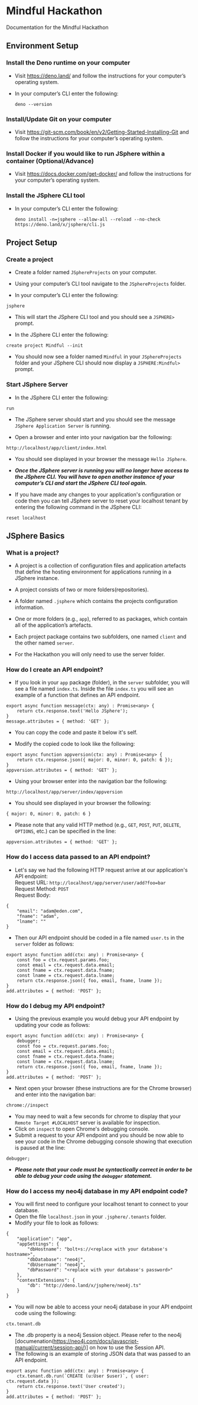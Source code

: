 # Mindful Hackathon
Documentation for the Mindful Hackathon

## Environment Setup 

### Install the Deno runtime on your computer 

- Visit https://deno.land/ and follow the instructions for your computer’s operating system. 

- In your computer’s CLI enter the following:
  ```
  deno --version
  ```


### Install/Update Git on your computer 

- Visit https://git-scm.com/book/en/v2/Getting-Started-Installing-Git and follow the instructions for your computer’s operating system. 

 
### Install Docker if you would like to run JSphere within a container (Optional/Advance) 

- Visit https://docs.docker.com/get-docker/ and follow the instructions for your computer’s operating system. 

 
### Install the JSphere CLI tool 

- In your computer’s CLI enter the following: 
  ```
  deno install -n=jsphere --allow-all --reload --no-check https://deno.land/x/jsphere/cli.js
  ```

## Project Setup 

### Create a project 

- Create a folder named `JSphereProjects` on your computer. 

- Using your computer’s CLI tool navigate to the `JSphereProjects` folder. 

- In your computer’s CLI enter the following: 
```
jsphere 
```

- This will start the JSphere CLI tool and you should see a `JSPHERE>` prompt. 

- In the JSphere CLI enter the following: 
```
create project Mindful --init 
```

- You should now see a folder named `Mindful` in your `JSphereProjects` folder and your JSphere CLI should now display a `JSPHERE:Mindful>` prompt. 

 
### Start JSphere Server 

- In the JSphere CLI enter the following: 
```
run
```

- The JSphere server should start and you should see the message `JSphere Application Server` is running. 

- Open a browser and enter into your navigation bar the following: 
```
http://localhost/app/client/index.html
```

- You should see displayed in your browser the message `Hello JSphere`. 

- ***Once the JSphere server is running you will no longer have access to the JSphere CLI.  You will have to open another instance of your computer’s CLI and start the JSphere CLI tool again.***
- If you have made any changes to your application's configuration or code then you can tell JSphere server to reset your localhost tenant by entering the following command in the JSphere CLI:
```
reset localhost
```


## JSphere Basics 

### What is a project? 

- A project is a collection of configuration files and application artefacts that define the hosting environment for applications running in a JSphere instance. 

- A project consists of two or more folders(repositories). 

- A folder named `.jsphere` which contains the projects configuration information. 

- One or more folders (e.g., `app`), referred to as packages, which contain all of the application’s artefacts. 

- Each project package contains two subfolders, one named `client` and the other named `server`. 

- For the Hackathon you will only need to use the server folder. 

 
### How do I create an API endpoint? 

- If you look in your `app` package (folder), in the `server` subfolder, you will see a file named `index.ts`.  Inside the file `index.ts` you will see an example of a function that defines an API endpoint.

```
export async function message(ctx: any) : Promise<any> {
    return ctx.response.text('Hello JSphere');
}
message.attributes = { method: 'GET' };
```

- You can copy the code and paste it below it's self. 

- Modify the copied code to look like the following:
 
```
export async function appversion(ctx: any) : Promise<any> { 
    return ctx.response.json({ major: 0, minor: 0, patch: 6 }); 
} 
appversion.attributes = { method: 'GET' };
```

- Using your browser enter into the navigation bar the following: 
```
http://localhost/app/server/index/appversion
```

- You should see displayed in your browser the following:
```
{ major: 0, minor: 0, patch: 6 }
```

- Please note that any valid HTTP method (e.g., `GET`, `POST`, `PUT`, `DELETE`, `OPTIONS`, etc.) can be specified in the line:
```
appversion.attributes = { method: 'GET' };
```

### How do I access data passed to an API endpoint? 

- Let's say we had the following HTTP request arrive at our application's API endpoint:<br/>
Request URL: `http://localhost/app/server/user/add?foo=bar`<br/>
Request Method: `POST`<br/>
Request Body:<br/>
```
{
    "email": "adam@eden.com",
    "fname": "adam",
    "lname": ""
}
```
- Then our API endpoint should be coded in a file named `user.ts` in the `server` folder as follows:
```
export async function add(ctx: any) : Promise<any> {
    const foo = ctx.request.params.foo;
    const email = ctx.request.data.email;
    const fname = ctx.request.data.fname;
    const lname = ctx.request.data.lname;
    return ctx.response.json({ foo, email, fname, lname }); 
} 
add.attributes = { method: 'POST' };
```

### How do I debug my API endpoint? 

- Using the previous example you would debug your API endpoint by updating your code as follows:
```
export async function add(ctx: any) : Promise<any> {
    debugger;
    const foo = ctx.request.params.foo;
    const email = ctx.request.data.email;
    const fname = ctx.request.data.fname;
    const lname = ctx.request.data.lname;
    return ctx.response.json({ foo, email, fname, lname }); 
} 
add.attributes = { method: 'POST' };
```

- Next open your browser (these instructions are for the Chrome browser) and enter into the navigation bar:
```
chrome://inspect
```
- You may need to wait a few seconds for chrome to display that your `Remote Target #LOCALHOST` server is available for inspection.
- Click on `inspect` to open Chrome's debugging console.
- Submit a request to your API endpoint and you should be now able to see your code in the Chrome debugging console showing that execution is paused at the line:
```
debugger;
```
- ***Please note that your code must be syntactically correct in order to be able to debug your code using the `debugger` statement.***

### How do I access my neo4j database in my API endpoint code? 

- You will first need to configure your localhost tenant to connect to your database.
- Open the file `localhost.json` in your `.jsphere/.tenants` folder.
- Modify your file to look as follows:
```
{
    "application": "app",
    "appSettings": {
        "dbHostname": "bolt+s://<replace with your database's hostname>",
        "dbDatabase": "neo4j",
        "dbUsername": "neo4j",
        "dbPassword": "<replace with your database's password>"
    },
    "contextExtensions": {
        "db": "http://deno.land/x/jsphere/neo4j.ts"
    }
}
```
- You will now be able to access your neo4j database in your API endpoint code using the following:
```
ctx.tenant.db
```
- The .db property is a neo4j Session object. Please refer to the neo4j [documenation(https://neo4j.com/docs/javascript-manual/current/session-api/)] on how to use the Session API.
- The following is an example of storing JSON data that was passed to an API endpoint.
```
export async function add(ctx: any) : Promise<any> {
    ctx.tenant.db.run(`CREATE (u:User $user)`, { user: ctx.request.data });
    return ctx.response.text('User created'); 
} 
add.attributes = { method: 'POST' };
```
